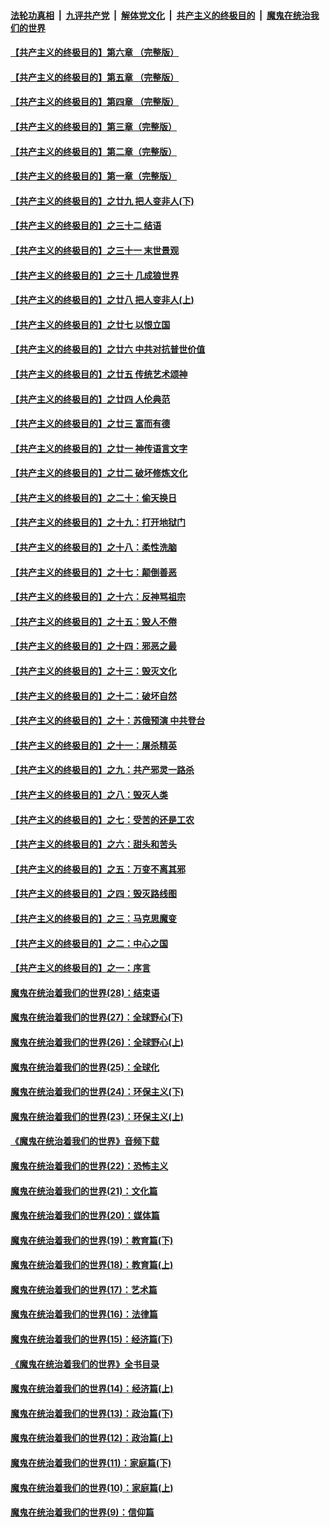 ####  [法轮功真相](../../../../basic/blob/master/README.md?t=07060102) &nbsp;|&nbsp; [九评共产党](../../../../9ping.md/blob/master/README.md?t=07060102) &nbsp;|&nbsp; [解体党文化](../../../../jtdwh.md/blob/master/README.md?t=07060102)  &nbsp;|&nbsp; [共产主义的终极目的](../../../../gczydzjmd.md/blob/master/README.md?t=07060102) &nbsp;|&nbsp; [魔鬼在统治我们的世界](../../../../mgztzwmdsj.md/blob/master/README.md?t=07060102) 

#### [【共产主义的终极目的】第六章 （完整版）](../pages/nsc422/n11428913.md?t=07060102) 

#### [【共产主义的终极目的】第五章 （完整版）](../pages/nsc422/n11428912.md?t=07060102) 

#### [【共产主义的终极目的】第四章 （完整版）](../pages/nsc422/n11428907.md?t=07060102) 

#### [【共产主义的终极目的】第三章（完整版）](../pages/nsc422/n11428848.md?t=07060102) 

#### [【共产主义的终极目的】第二章（完整版）](../pages/nsc422/n11428831.md?t=07060102) 

#### [【共产主义的终极目的】第一章（完整版）](../pages/nsc422/n11417651.md?t=07060102) 

#### [【共产主义的终极目的】之廿九 把人变非人(下)](../pages/nsc422/n11344140.md?t=07060102) 

#### [【共产主义的终极目的】之三十二 结语](../pages/nsc422/n11360535.md?t=07060102) 

#### [【共产主义的终极目的】之三十一 末世景观](../pages/nsc422/n11351129.md?t=07060102) 

#### [【共产主义的终极目的】之三十 几成狼世界](../pages/nsc422/n11348280.md?t=07060102) 

#### [【共产主义的终极目的】之廿八 把人变非人(上)](../pages/nsc422/n11340492.md?t=07060102) 

#### [【共产主义的终极目的】之廿七 以恨立国](../pages/nsc422/n11336944.md?t=07060102) 

#### [【共产主义的终极目的】之廿六 中共对抗普世价值](../pages/nsc422/n11324785.md?t=07060102) 

#### [【共产主义的终极目的】之廿五 传统艺术颂神](../pages/nsc422/n11296396.md?t=07060102) 

#### [【共产主义的终极目的】之廿四 人伦典范](../pages/nsc422/n11296397.md?t=07060102) 

#### [【共产主义的终极目的】之廿三 富而有德](../pages/nsc422/n11283598.md?t=07060102) 

#### [【共产主义的终极目的】之廿一 神传语言文字](../pages/nsc422/n11263265.md?t=07060102) 

#### [【共产主义的终极目的】之廿二 破坏修炼文化](../pages/nsc422/n11245728.md?t=07060102) 

#### [【共产主义的终极目的】之二十：偷天换日](../pages/nsc422/n11238846.md?t=07060102) 

#### [【共产主义的终极目的】之十九：打开地狱门](../pages/nsc422/n11206376.md?t=07060102) 

#### [【共产主义的终极目的】之十八：柔性洗脑](../pages/nsc422/n11199994.md?t=07060102) 

#### [【共产主义的终极目的】之十七：颠倒善恶](../pages/nsc422/n11179782.md?t=07060102) 

#### [【共产主义的终极目的】之十六：反神骂祖宗](../pages/nsc422/n11166798.md?t=07060102) 

#### [【共产主义的终极目的】之十五：毁人不倦](../pages/nsc422/n11166792.md?t=07060102) 

#### [【共产主义的终极目的】之十四：邪恶之最](../pages/nsc422/n11150249.md?t=07060102) 

#### [【共产主义的终极目的】之十三：毁灭文化](../pages/nsc422/n11135227.md?t=07060102) 

#### [【共产主义的终极目的】之十二：破坏自然](../pages/nsc422/n11135214.md?t=07060102) 

#### [【共产主义的终极目的】之十：苏俄预演 中共登台](../pages/nsc422/n11118424.md?t=07060102) 

#### [【共产主义的终极目的】之十一：屠杀精英](../pages/nsc422/n11118442.md?t=07060102) 

#### [【共产主义的终极目的】之九：共产邪灵一路杀](../pages/nsc422/n11114139.md?t=07060102) 

#### [【共产主义的终极目的】之八：毁灭人类](../pages/nsc422/n11108503.md?t=07060102) 

#### [【共产主义的终极目的】之七：受苦的还是工农](../pages/nsc422/n11101809.md?t=07060102) 

#### [【共产主义的终极目的】之六：甜头和苦头](../pages/nsc422/n11096971.md?t=07060102) 

#### [【共产主义的终极目的】之五：万变不离其邪](../pages/nsc422/n11091285.md?t=07060102) 

#### [【共产主义的终极目的】之四：毁灭路线图](../pages/nsc422/n11086284.md?t=07060102) 

#### [【共产主义的终极目的】之三：马克思魔变](../pages/nsc422/n11061941.md?t=07060102) 

#### [【共产主义的终极目的】之二：中心之国](../pages/nsc422/n11047728.md?t=07060102) 

#### [【共产主义的终极目的】之一：序言](../pages/nsc422/n11086077.md?t=07060102) 

#### [魔鬼在统治着我们的世界(28)：结束语](../pages/nsc422/n10936246.md?t=07060102) 

#### [魔鬼在统治着我们的世界(27)：全球野心(下)](../pages/nsc422/n10928319.md?t=07060102) 

#### [魔鬼在统治着我们的世界(26)：全球野心(上)](../pages/nsc422/n10900318.md?t=07060102) 

#### [魔鬼在统治着我们的世界(25)：全球化](../pages/nsc422/n10788205.md?t=07060102) 

#### [魔鬼在统治着我们的世界(24)：环保主义(下)](../pages/nsc422/n10695307.md?t=07060102) 

#### [魔鬼在统治着我们的世界(23)：环保主义(上)](../pages/nsc422/n10688613.md?t=07060102) 

#### [《魔鬼在统治着我们的世界》音频下载](../pages/nsc422/n10635553.md?t=07060102) 

#### [魔鬼在统治着我们的世界(22)：恐怖主义](../pages/nsc422/n10614727.md?t=07060102) 

#### [魔鬼在统治着我们的世界(21)：文化篇](../pages/nsc422/n10597706.md?t=07060102) 

#### [魔鬼在统治着我们的世界(20)：媒体篇](../pages/nsc422/n10586579.md?t=07060102) 

#### [魔鬼在统治着我们的世界(19)：教育篇(下)](../pages/nsc422/n10564808.md?t=07060102) 

#### [魔鬼在统治着我们的世界(18)：教育篇(上)](../pages/nsc422/n10526970.md?t=07060102) 

#### [魔鬼在统治着我们的世界(17)：艺术篇](../pages/nsc422/n10499093.md?t=07060102) 

#### [魔鬼在统治着我们的世界(16)：法律篇](../pages/nsc422/n10485969.md?t=07060102) 

#### [魔鬼在统治着我们的世界(15)：经济篇(下)](../pages/nsc422/n10469975.md?t=07060102) 

#### [《魔鬼在统治着我们的世界》全书目录](../pages/nsc422/n10464261.md?t=07060102) 

#### [魔鬼在统治着我们的世界(14)：经济篇(上)](../pages/nsc422/n10457370.md?t=07060102) 

#### [魔鬼在统治着我们的世界(13)：政治篇(下)](../pages/nsc422/n10448270.md?t=07060102) 

#### [魔鬼在统治着我们的世界(12)：政治篇(上)](../pages/nsc422/n10444576.md?t=07060102) 

#### [魔鬼在统治着我们的世界(11)：家庭篇(下)](../pages/nsc422/n10440961.md?t=07060102) 

#### [魔鬼在统治着我们的世界(10)：家庭篇(上)](../pages/nsc422/n10435448.md?t=07060102) 

#### [魔鬼在统治着我们的世界(9)：信仰篇](../pages/nsc422/n10432159.md?t=07060102) 

